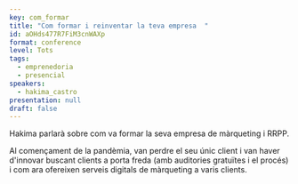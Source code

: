 ```yaml
---
key: com_formar
title: "Com formar i reinventar la teva empresa  "
id: aOHds477R7FiM3cnWAXp
format: conference
level: Tots
tags:
  - emprenedoria
  - presencial
speakers:
  - hakima_castro
presentation: null
draft: false
---
```


Hakima parlarà sobre com va formar la seva empresa de màrqueting i RRPP.

Al començament de la pandèmia, van perdre el seu únic client i van haver d'innovar buscant clients a porta freda (amb auditories gratuïtes i el procés) i com ara ofereixen serveis digitals de màrqueting a varis clients.